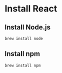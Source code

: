 # Install React


## Install Node.js
```
brew install node
```


## Install npm

```
brew install npm
```

